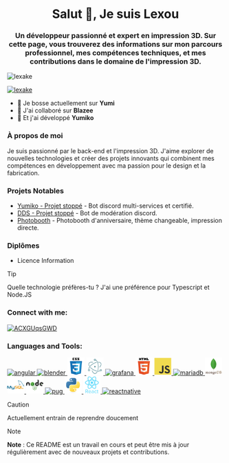 <h1 align="center">Salut 👋, Je suis Lexou</h1>
<h3 align="center">Un développeur passionné et expert en impression 3D. Sur cette page, vous trouverez des informations sur mon parcours professionnel, mes compétences techniques, et mes contributions dans le domaine de l'impression 3D.</h3>

<p align="left"> <img src="https://komarev.com/ghpvc/?username=lexake&label=Profile%20views&color=0e75b6&style=flat" alt="lexake" /> </p>

<p align="left"> <a href="https://github.com/ryo-ma/github-profile-trophy"><img src="https://github-profile-trophy.vercel.app/?username=lexake" alt="lexake" /></a> </p>

- 🔭 Je bosse actuellement sur **Yumi**
- 👯 J'ai collaboré sur **Blazee**
- 🤝 Et j'ai développé **Yumiko**

<h3 align="left">À propos de moi</h3>
<p>Je suis passionné par le back-end et l'impression 3D. J'aime explorer de nouvelles technologies et créer des projets innovants qui combinent mes compétences en développement avec ma passion pour le design et la fabrication.</p>

<h3 align="left">Projets Notables</h3>
<ul>
  <li><a href="https://github.com/ton-projet-1">Yumiko - Projet stoppé</a> - Bot discord multi-services et certifié.</li>
  <li><a href="https://github.com/ton-projet-2">DDS - Projet stoppé</a> - Bot de modération discord.</li>
  <li><a href="https://github.com/ton-projet-3">Photobooth</a> - Photobooth d'anniversaire, thème changeable, impression directe.</li>
</ul>

<h3 align="left">Diplômes</h3>
<ul>
  <li>Licence Information</li>
</ul>

> [!TIP]
> Quelle technologie préfères-tu ? J'ai une préférence pour Typescript et Node.JS

<h3 align="left">Connect with me:</h3>
<p align="left">
<a href="https://discord.gg/ACXGUqsGWD" target="blank"><img align="center" src="https://raw.githubusercontent.com/rahuldkjain/github-profile-readme-generator/master/src/images/icons/Social/discord.svg" alt="ACXGUqsGWD" height="30" width="40" /></a>
</p>

<h3 align="left">Languages and Tools:</h3>
<p align="left"> <a href="https://angular.io" target="_blank" rel="noreferrer"> <img src="https://angular.io/assets/images/logos/angular/angular.svg" alt="angular" width="40" height="40"/> </a> <a href="https://www.blender.org/" target="_blank" rel="noreferrer"> <img src="https://download.blender.org/branding/community/blender_community_badge_white.svg" alt="blender" width="40" height="40"/> </a> <a href="https://www.w3schools.com/css/" target="_blank" rel="noreferrer"> <img src="https://raw.githubusercontent.com/devicons/devicon/master/icons/css3/css3-original-wordmark.svg" alt="css3" width="40" height="40"/> </a> <a href="https://www.electronjs.org" target="_blank" rel="noreferrer"> <img src="https://raw.githubusercontent.com/devicons/devicon/master/icons/electron/electron-original.svg" alt="electron" width="40" height="40"/> </a> <a href="https://grafana.com" target="_blank" rel="noreferrer"> <img src="https://www.vectorlogo.zone/logos/grafana/grafana-icon.svg" alt="grafana" width="40" height="40"/> </a> <a href="https://www.w3.org/html/" target="_blank" rel="noreferrer"> <img src="https://raw.githubusercontent.com/devicons/devicon/master/icons/html5/html5-original-wordmark.svg" alt="html5" width="40" height="40"/> </a> <a href="https://developer.mozilla.org/en-US/docs/Web/JavaScript" target="_blank" rel="noreferrer"> <img src="https://raw.githubusercontent.com/devicons/devicon/master/icons/javascript/javascript-original.svg" alt="javascript" width="40" height="40"/> </a> <a href="https://mariadb.org/" target="_blank" rel="noreferrer"> <img src="https://www.vectorlogo.zone/logos/mariadb/mariadb-icon.svg" alt="mariadb" width="40" height="40"/> </a> <a href="https://www.mongodb.com/" target="_blank" rel="noreferrer"> <img src="https://raw.githubusercontent.com/devicons/devicon/master/icons/mongodb/mongodb-original-wordmark.svg" alt="mongodb" width="40" height="40"/> </a> <a href="https://www.mysql.com/" target="_blank" rel="noreferrer"> <img src="https://raw.githubusercontent.com/devicons/devicon/master/icons/mysql/mysql-original-wordmark.svg" alt="mysql" width="40" height="40"/> </a> <a href="https://nodejs.org" target="_blank" rel="noreferrer"> <img src="https://raw.githubusercontent.com/devicons/devicon/master/icons/nodejs/nodejs-original-wordmark.svg" alt="nodejs" width="40" height="40"/> </a> <a href="https://pugjs.org" target="_blank" rel="noreferrer"> <img src="https://cdn.worldvectorlogo.com/logos/pug.svg" alt="pug" width="40" height="40"/> </a> <a href="https://www.python.org" target="_blank" rel="noreferrer"> <img src="https://raw.githubusercontent.com/devicons/devicon/master/icons/python/python-original.svg" alt="python" width="40" height="40"/> </a> <a href="https://reactjs.org/" target="_blank" rel="noreferrer"> <img src="https://raw.githubusercontent.com/devicons/devicon/master/icons/react/react-original-wordmark.svg" alt="react" width="40" height="40"/> </a> <a href="https://reactnative.dev/" target="_blank" rel="noreferrer"> <img src="https://reactnative.dev/img/header_logo.svg" alt="reactnative" width="40" height="40"/> </a>

> [!CAUTION]
> Actuellement entrain de reprendre doucement


> [!NOTE]  
> **Note** : Ce README est un travail en cours et peut être mis à jour régulièrement avec de nouveaux projets et contributions.

